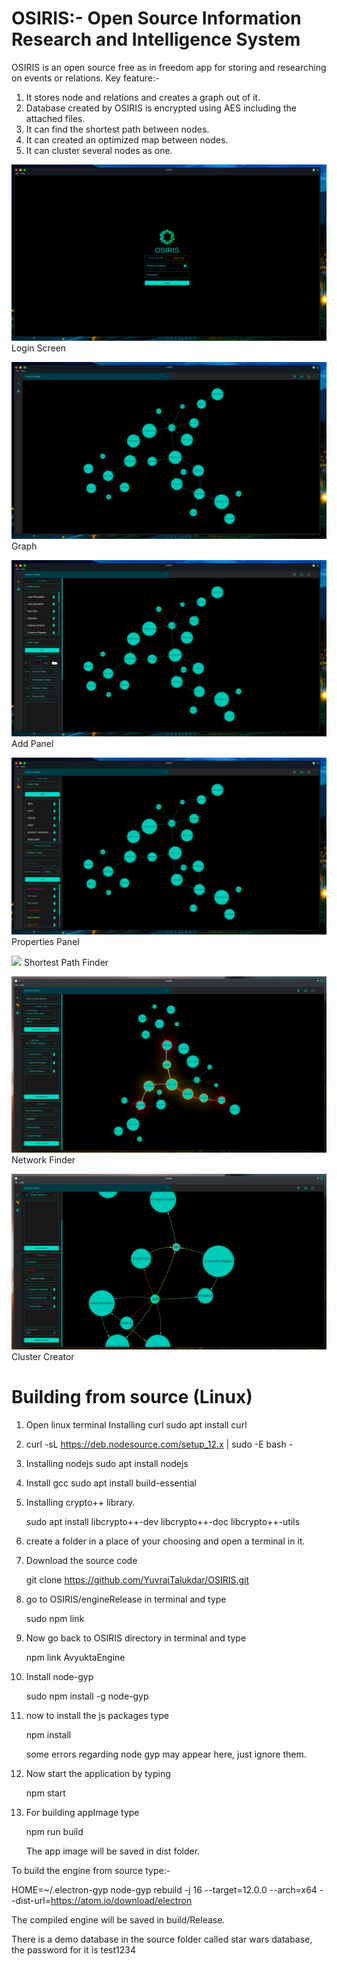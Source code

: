 # OSIRIS:- Open Source Information Research and Intelligence System

OSIRIS is an open source free as in freedom app for storing and researching on events or relations.
Key feature:-
1. It stores node and relations and creates a graph out of it.
2. Database created by OSIRIS is encrypted using AES including the attached files.
3. It can find the shortest path between nodes.
4. It can created an optimized map between nodes.
5. It can cluster several nodes as one.

![](screenshots/login.png)
Login Screen

![](screenshots/graph.png)
Graph

![](screenshots/add_panel.png)
Add Panel

![](screenshots/properties_panel.png)
Properties Panel

![](screenshots/sortest_path.png)
Shortest Path Finder

![](screenshots/network_finder.png)
Network Finder

![](screenshots/clustering.png)
Cluster Creator

# Building from source (Linux)

1. Open linux terminal 
   Installing curl
   sudo apt install curl

2. curl -sL https://deb.nodesource.com/setup_12.x | sudo -E bash -

3. Installing nodejs 
   sudo apt install nodejs

5. Install gcc
   sudo apt install build-essential

7. Installing crypto++ library.

   sudo apt install libcrypto++-dev libcrypto++-doc libcrypto++-utils 
   
8. create a folder in a place of your choosing and open a terminal in it.

9. Download the source code

   git clone https://github.com/YuvrajTalukdar/OSIRIS.git
   
10. go to OSIRIS/engineRelease in terminal and type 

    sudo npm link 
     
11. Now go back to OSIRIS directory in terminal and type 

    npm link AvyuktaEngine 
    
12. Install node-gyp

    sudo npm install -g node-gyp
    
13. now to install the js packages type

    npm install
    
    some errors regarding node gyp may appear here, just ignore them.
    
14. Now start the application by typing

    npm start
    
15. For building appImage type

    npm run build
    
    The app image will be saved in dist folder.
    
To build the engine from source type:-

HOME=~/.electron-gyp node-gyp rebuild -j 16 --target=12.0.0 --arch=x64 --dist-url=https://atom.io/download/electron

The compiled engine will be saved in build/Release.


There is a demo database in the source folder called star wars database, the password for it is test1234
